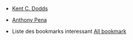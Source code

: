 - [Kent C. Dodds](https://kentcdodds.com)
- [Anthony Pena](https://k49.fr.nf)
  
- Liste des bookmarks interessant [All bookmark](https://horsty80.github.io/bookmarked-links/)